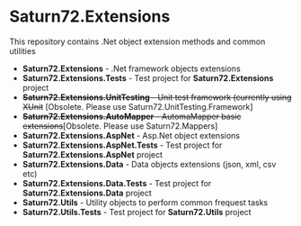 # Saturn72.Extensions
This repository contains .Net object extension methods and common utilities

* **Saturn72.Extensions** - .Net framework objects extensions
* **Saturn72.Extensions.Tests** - Test project for **Saturn72.Extensions** project
* <del>**Saturn72.Extensions.UnitTesting** - Unit test framework (currently using XUnit</del> [Obsolete. Please use Saturn72.UnitTesting.Framework]
* <del>**Saturn72.Extensions.AutoMapper** - AutomaMapper basic extensions</del>[Obsolete. Please use Saturn72.Mappers]
* **Saturn72.Extensions.AspNet** - Asp.Net object extensions
* **Saturn72.Extensions.AspNet.Tests** - Test project for **Saturn72.Extensions.AspNet** project
* **Saturn72.Extensions.Data** - Data objects extensions (json, xml, csv etc)
* **Saturn72.Extensions.Data.Tests** - Test project for **Saturn72.Extensions.Data** project
* **Saturn72.Utils** - Utility objects to perform common frequest tasks
* **Saturn72.Utils.Tests** - Test project for **Saturn72.Utils** project
